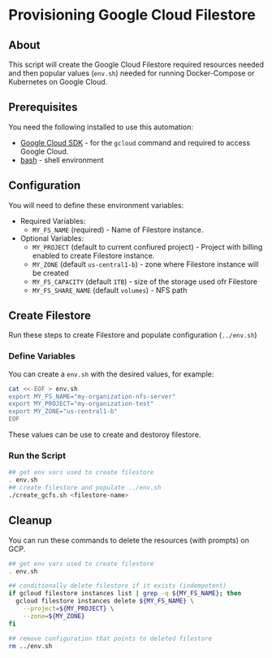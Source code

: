 # Provisioning Google Cloud Filestore

## About

This script will create the Google Cloud Filestore required resources needed and then popular values (`env.sh`) needed for running Docker-Compose or Kubernetes on Google Cloud.

## Prerequisites

You need the following installed to use this automation:

* [Google Cloud SDK](https://cloud.google.com/sdk/docs/install) - for the `gcloud` command and required to access Google Cloud.
* [bash](https://www.gnu.org/software/bash/) - shell environment

## Configuration

You will need to define these environment variables:

* Required Variables:
  * `MY_FS_NAME` (required) - Name of Filestore instance.
* Optional Variables:
  * `MY_PROJECT` (default to current confiured project) - Project with billing enabled to create Filestore instance.
  * `MY_ZONE` (default `us-central1-b`) - zone where Filestore instance will be created
  * `MY_FS_CAPACITY` (default `1TB`) - size of the storage used ofr Filestore
  * `MY_FS_SHARE_NAME` (default `volumes`) - NFS path

## Create Filestore

Run these steps to create Filestore and populate configuration (`../env.sh`)

### Define Variables

You can create a `env.sh` with the desired values, for example:

```bash
cat <<-EOF > env.sh
export MY_FS_NAME="my-organization-nfs-server"
export MY_PROJECT="my-organization-test"
export MY_ZONE="us-central1-b"
EOF
```

These values can be use to create and destoroy filestore.

### Run the Script

```bash
## get env vars used to create filestore
. env.sh
## create filestore and populate ../env.sh
./create_gcfs.sh <filestore-name>
```

## Cleanup

You can run these commands to delete the resources (with prompts) on GCP.

```bash
## get env vars used to create filestore
. env.sh

## conditionally delete filestore if it exists (indempotent)
if gcloud filestore instances list | grep -q ${MY_FS_NAME}; then
  gcloud filestore instances delete ${MY_FS_NAME} \
    --project=${MY_PROJECT} \
    --zone=${MY_ZONE}
fi

## remove configuration that points to deleted filestore
rm ../env.sh
```
